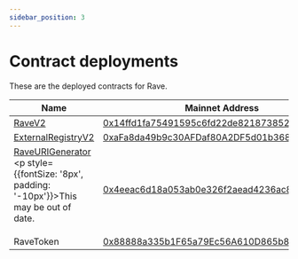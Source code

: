```yaml
---
sidebar_position: 3
---
```


# Contract deployments

These are the deployed contracts for Rave.

| Name | Mainnet Address |
|----------|-------------|
| [RaveV2](https://github.com/rave-names/contracts/blob/master/contracts/RaveV2.sol) | [0x14ffd1fa75491595c6fd22de8218738525892101](https://ftmscan.com/token/0x14ffd1fa75491595c6fd22de8218738525892101) 
| [ExternalRegistryV2](https://github.com/rave-names/contracts/blob/master/contracts/ExternalRegistryV2.sol) | [0xaFa8da49b9c30AFDaf80A2DF5d01b36814c6d1ac](https://ftmscan.com/address/0xafa8da49b9c30afdaf80a2df5d01b36814c6d1ac) |
| [RaveURIGenerator](https://github.com/rave-names/contracts/blob/master/contracts/RaveURIGenerator.sol) <p style={{fontSize: '8px', padding: '-10px'}}>This may be out of date.</p> | [0x4eeac6d18a053ab0e326f2aead4236ac8f278623](https://ftmscan.com/address/0x4eeac6d18a053ab0e326f2aead4236ac8f278623) |
| RaveToken | [0x88888a335b1F65a79Ec56A610D865b8b25B6060B](https://ftmscan.com/token/0x88888a335b1f65a79ec56a610d865b8b25b6060b) |